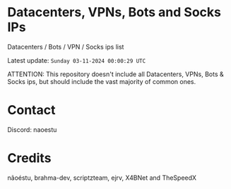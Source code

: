 # Datacenters, VPNs, Bots and Socks IPs
 
Datacenters / Bots / VPN / Socks ips list

Latest update: `Sunday 03-11-2024 00:00:29 UTC` 

ATTENTION: This repository doesn't include all Datacenters, VPNs, Bots & Socks ips, 
but should include the vast majority of common ones.

# Contact
Discord: naoestu

# Credits
nãoéstu, brahma-dev, scriptzteam, ejrv, X4BNet and TheSpeedX
